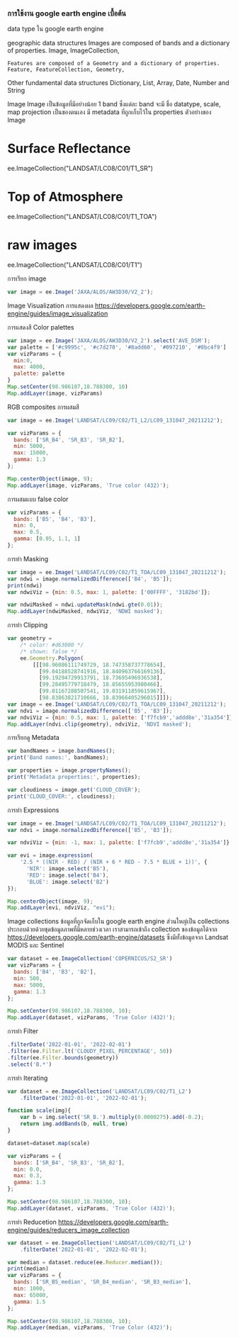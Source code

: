### การใช้งาน google earth engine เบื้อต้น 


data type ใน google earth engine

geographic data structures
    Images are composed of bands and a dictionary of properties. 
    Image, ImageCollection,

    Features are composed of a Geometry and a dictionary of properties.
    Feature, FeatureCollection, Geometry,

Other fundamental data structures 
    Dictionary, List, Array, Date, Number and String


Image
Image เป็นข้อมูลที่มีอย่างน้อย 1 band ซึ่งแต่ละ band จะมี ชื่อ datatype, scale, map projection เป็นของตนเอง มี metadata ที่ถูกเก็บไว้ใน properties
ตัวอย่างของ Image 
# Surface Reflectance
ee.ImageCollection("LANDSAT/LC08/C01/T1_SR")
# Top of Atmosphere
ee.ImageCollection("LANDSAT/LC08/C01/T1_TOA")
# raw images
ee.ImageCollection("LANDSAT/LC08/C01/T1")

การเรียก image
```js
var image = ee.Image('JAXA/ALOS/AW3D30/V2_2');
```
Image Visualization  การแสดงผล 
https://developers.google.com/earth-engine/guides/image_visualization

การแสดงสี Color palettes
```js
var image = ee.Image('JAXA/ALOS/AW3D30/V2_2').select('AVE_DSM');
var palette = ['#c9995c', '#c7d270', '#8add60', '#097210', '#8bc4f9']
var vizParams = {
  min:0, 
  max: 4000,
  palette: palette 
}
Map.setCenter(98.986107,18.788300, 10)
Map.addLayer(image, vizParams)
```

RGB composites การผสมสี
```js
var image = ee.Image('LANDSAT/LC09/C02/T1_L2/LC09_131047_20211212');

var vizParams = {
  bands: ['SR_B4', 'SR_B3', 'SR_B2'], 
  min: 5000, 
  max: 15000, 
  gamma: 1.3
};

Map.centerObject(image, 9);
Map.addLayer(image, vizParams, 'True color (432)');
```

การผสมแบบ false color
```js
var vizParams = {
  bands: ['B5', 'B4', 'B3'],
  min: 0,
  max: 0.5,
  gamma: [0.95, 1.1, 1]
};
```

การทำ Masking
```js
var image = ee.Image('LANDSAT/LC09/C02/T1_TOA/LC09_131047_20211212');
var ndwi = image.normalizedDifference(['B4', 'B5']);
print(ndwi)
var ndwiViz = {min: 0.5, max: 1, palette: ['00FFFF', '3182bd']};

var ndwiMasked = ndwi.updateMask(ndwi.gte(0.01));
Map.addLayer(ndwiMasked, ndwiViz, 'NDWI masked');
```

การทำ Clipping
```js
var geometry = 
    /* color: #d63000 */
    /* shown: false */
    ee.Geometry.Polygon(
        [[[98.96086111749729, 18.747358737778654],
          [99.04188528741916, 18.840963766169136],
          [99.19294729913791, 18.73695496936538],
          [99.28495779718479, 18.85655953980466],
          [99.01167288507541, 19.031911859615967],
          [98.83863821710666, 18.83966405296015]]]);
var image = ee.Image('LANDSAT/LC09/C02/T1_TOA/LC09_131047_20211212');
var ndvi = image.normalizedDifference(['B5', 'B3']);
var ndviViz = {min: 0.5, max: 1, palette: ['f7fcb9','addd8e','31a354']};
Map.addLayer(ndvi.clip(geometry), ndviViz, 'NDVI masked');
```

การเรียกดู Metadata 
```js 
var bandNames = image.bandNames();
print('Band names:', bandNames);

var properties = image.propertyNames();
print('Metadata properties:', properties);

var cloudiness = image.get('CLOUD_COVER');
print('CLOUD_COVER:', cloudiness);  
```

การทำ Expressions
```js
var image = ee.Image('LANDSAT/LC09/C02/T1_TOA/LC09_131047_20211212');
var ndvi = image.normalizedDifference(['B5', 'B3']);

var ndviViz = {min: -1, max: 1, palette: ['f7fcb9','addd8e','31a354']};

var evi = image.expression(
    '2.5 * ((NIR - RED) / (NIR + 6 * RED - 7.5 * BLUE + 1))', {
      'NIR': image.select('B5'),
      'RED': image.select('B4'),
      'BLUE': image.select('B2')
});

Map.centerObject(image, 9);
Map.addLayer(evi, ndviViz, "evi"); 
```

Image collections
ข้อมูลที่ถูกจัดเก็บใน google earth engine ส่วนใหญ่เป็น collections ประกอบด้วยด้วยชุดข้อมูลภาพที่มีหลายช่วงเวลา 
เราสามารถเข้าถึง collection ของข้อมูลได้จาก https://developers.google.com/earth-engine/datasets 
ซึ่งมีทั้งข้อมูลจาก Landsat MODIS และ Sentinel

```js
var dataset = ee.ImageCollection('COPERNICUS/S2_SR')
var vizParams = {
  bands: ['B4', 'B3', 'B2'], 
  min: 500, 
  max: 5000, 
  gamma: 1.3
};

Map.setCenter(98.986107,18.788300, 10);
Map.addLayer(dataset, vizParams, 'True Color (432)');
```

การทำ Filter
```js
.filterDate('2022-01-01', '2022-02-01')
.filter(ee.Filter.lt('CLOUDY_PIXEL_PERCENTAGE', 50))
.filter(ee.Filter.bounds(geometry))
.select('B.*')
```

การทำ Iterating 
```js
var dataset = ee.ImageCollection('LANDSAT/LC09/C02/T1_L2')
    .filterDate('2022-01-01', '2022-02-01');

function scale(img){
    var b = img.select('SR_B.').multiply(0.0000275).add(-0.2);
    return img.addBands(b, null, true)
}

dataset=dataset.map(scale)

var vizParams = {
  bands: ['SR_B4', 'SR_B3', 'SR_B2'], 
  min: 0.0, 
  max: 0.3, 
  gamma: 1.3
};

Map.setCenter(98.986107,18.788300, 10);
Map.addLayer(dataset, vizParams, 'True Color (432)');
```

การทำ Reducetion
https://developers.google.com/earth-engine/guides/reducers_image_collection
```js
var dataset = ee.ImageCollection('LANDSAT/LC09/C02/T1_L2')
    .filterDate('2022-01-01', '2022-02-01');

var median = dataset.reduce(ee.Reducer.median());
print(median)
var vizParams = {
  bands: ['SR_B5_median', 'SR_B4_median', 'SR_B3_median'], 
  min: 1000, 
  max: 65000, 
  gamma: 1.5
};

Map.setCenter(98.986107,18.788300, 10);
Map.addLayer(median, vizParams, 'True Color (432)');
```